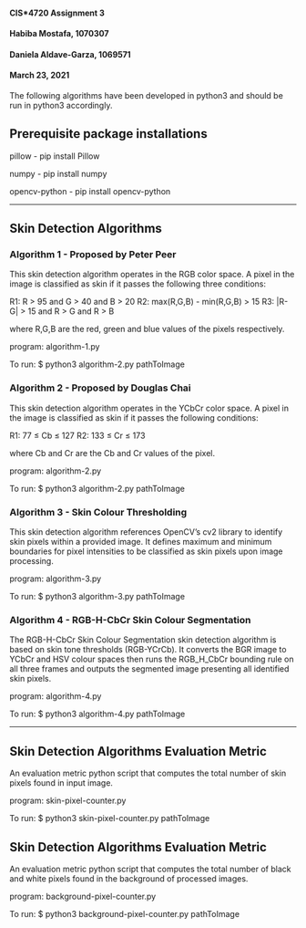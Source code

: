 #### CIS*4720 Assignment 3
#### Habiba Mostafa, 1070307
#### Daniela Aldave-Garza, 1069571
#### March 23, 2021 

The following algorithms have been developed in python3 and should be run in python3 accordingly.

## Prerequisite package installations 

pillow - pip install Pillow

numpy - pip install numpy

opencv-python - pip install opencv-python

---------------------------------------------------------------------------------------------------------------------------

## Skin Detection Algorithms

### Algorithm 1 - Proposed by Peter Peer 

This skin detection algorithm operates in the RGB color space.
A pixel in the image is classified as skin if it passes the following three conditions:

R1: R > 95 and G > 40 and B > 20
R2: max(R,G,B) - min(R,G,B) > 15
R3: |R-G| > 15 and R > G and R > B

where R,G,B are the red, green and blue values of the pixels respectively.

program: algorithm-1.py

To run:
$ python3 algorithm-2.py pathToImage

### Algorithm 2 - Proposed by Douglas Chai 

This skin detection algorithm operates in the YCbCr color space. 
A pixel in the image is classified as skin if it passes the following conditions:

R1: 77 ≤ Cb ≤ 127
R2: 133 ≤ Cr ≤ 173

where Cb and Cr are the Cb and Cr values of the pixel.

program: algorithm-2.py

To run:
$ python3 algorithm-2.py pathToImage

### Algorithm 3 - Skin Colour Thresholding 

This skin detection algorithm references OpenCV’s cv2 library to identify skin pixels within a provided image. 
It defines maximum and minimum boundaries for pixel intensities to be classified as skin pixels upon image processing.

program: algorithm-3.py

To run:
$ python3 algorithm-3.py pathToImage

### Algorithm 4 - RGB-H-CbCr Skin Colour Segmentation

The RGB-H-CbCr Skin Colour Segmentation skin detection algorithm is based on skin tone thresholds (RGB-YCrCb). 
It converts the BGR image to YCbCr and HSV colour spaces then runs the RGB_H_CbCr bounding rule on all three frames and
outputs the segmented image presenting all identified skin pixels.

program: algorithm-4.py

To run:
$ python3 algorithm-4.py pathToImage

---------------------------------------------------------------------------------------------------------------------------

## Skin Detection Algorithms Evaluation Metric 

An evaluation metric python script that computes the total number of skin pixels found in input image.

program: skin-pixel-counter.py

To run:
$ python3 skin-pixel-counter.py pathToImage

## Skin Detection Algorithms Evaluation Metric 

An evaluation metric python script that computes the total number of black and white pixels found in the background 
of processed images.

program: background-pixel-counter.py

To run:
$ python3 background-pixel-counter.py pathToImage
